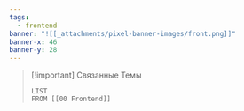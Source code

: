 ```yaml
---
tags:
  - frontend
banner: "![[_attachments/pixel-banner-images/front.png]]"
banner-x: 46
banner-y: 28
---
```

>[!important] Связанные Темы
>```dataview
>LIST 
>FROM [[00 Frontend]]
>```



